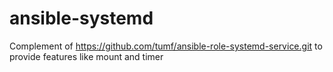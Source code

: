 # ansible-systemd
Complement of https://github.com/tumf/ansible-role-systemd-service.git to provide features like mount and timer

